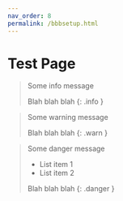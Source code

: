 ```yaml
---
nav_order: 8
permalink: /bbbsetup.html
---
```


# Test Page

> Some info message
>
> Blah blah blah
{: .info }

> Some warning message
>
> Blah blah blah
{: .warn }

> Some danger message
>
> * List item 1
> * List item 2
>
> Blah blah blah
{: .danger }
